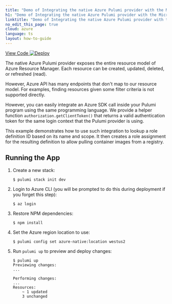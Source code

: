```yaml
---
title: "Demo of Integrating the native Azure Pulumi provider with the Microsoft Azure SDK | TypeScript"
h1: "Demo of Integrating the native Azure Pulumi provider with the Microsoft Azure SDK"
linktitle: "Demo of Integrating the native Azure Pulumi provider with the Microsoft Azure SDK"
no_edit_this_page: true
cloud: azure
language: ts
layout: how-to-guide
---
```


<!-- WARNING: this page was generated by a tool. Do not edit it by hand. -->
<!-- To change it, please see https://github.com/pulumi/docs/tree/master/tools/mktutorial. -->

<p class="mb-4 flex">
    <a class="flex flex-wrap items-center rounded text-xs text-white bg-blue-600 border-2 border-blue-600 px-2 mr-2 whitespace-no-wrap hover:text-white" style="height: 32px" href="https://github.com/pulumi/examples/tree/master/azure-ts-call-azure-sdk" target="_blank">
        <span><i class="fab fa-github pr-2"></i> View Code</span>
    </a>
    <a href="https://app.pulumi.com/new?template=https://github.com/pulumi/examples/blob/master/azure-ts-call-azure-sdk/README.md" target="_blank">
        <img src="https://get.pulumi.com/new/button.svg" alt="Deploy">
    </a>
</p>


The native Azure Pulumi provider exposes the entire resource model of Azure Resource Manager. Each resource can be created, updated, deleted, or refreshed (read).

However, Azure API has many endpoints that don't map to our resource model. For examples, finding resources given some filter criteria is not supported directly.

However, you can easily integrate an Azure SDK call inside your Pulumi program using the same programming language. We provide a helper function `authorization.getClientToken()` that returns a valid authentication token for the same login context that the Pulumi provider is using.

This example demonstrates how to use such integration to lookup a role definition ID based on its name and scope. It then creates a role assignment for the resulting definition to allow pulling container images from a registry.

## Running the App

1.  Create a new stack:

    ```
    $ pulumi stack init dev
    ```

1.  Login to Azure CLI (you will be prompted to do this during deployment if you forget this step):

    ```
    $ az login
    ```

1.  Restore NPM dependencies:

    ```
    $ npm install
    ```

1. Set the Azure region location to use:
    
    ```
    $ pulumi config set azure-native:location westus2
    ```
  
1.  Run `pulumi up` to preview and deploy changes:

    ``` 
    $ pulumi up
    Previewing changes:
    ...

    Performing changes:
    ...
    Resources:
        ~ 1 updated
        3 unchanged
    ```

